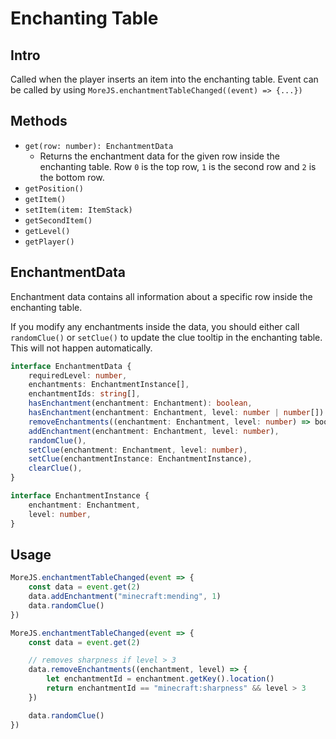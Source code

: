 # Enchanting Table

## Intro

Called when the player inserts an item into the enchanting table. Event can be called by using `MoreJS.enchantmentTableChanged((event) => {...})`

## Methods

-   `get(row: number): EnchantmentData`
    -   Returns the enchantment data for the given row inside the enchanting table. Row `0` is the top row, `1` is the second row and `2` is the bottom row.
-   `getPosition()`
-   `getItem()`
-   `setItem(item: ItemStack)`
-   `getSecondItem()`
-   `getLevel()`
-   `getPlayer()`

## EnchantmentData

Enchantment data contains all information about a specific row inside the enchanting table.

If you modify any enchantments inside the data, you should either call `randomClue()` or `setClue()` to update the clue tooltip in the enchanting table. This will not happen automatically.

```ts
interface EnchantmentData {
    requiredLevel: number,
    enchantments: EnchantmentInstance[],
    enchantmentIds: string[],
    hasEnchantment(enchantment: Enchantment): boolean,
    hasEnchantment(enchantment: Enchantment, level: number | number[]): boolean,
    removeEnchantments((enchantment: Enchantment, level: number) => boolean),
    addEnchantment(enchantment: Enchantment, level: number),
    randomClue(),
    setClue(enchantment: Enchantment, level: number),
    setClue(enchantmentInstance: EnchantmentInstance),
    clearClue(),
}

interface EnchantmentInstance {
    enchantment: Enchantment,
    level: number,
}
```

## Usage

```js
MoreJS.enchantmentTableChanged(event => {
    const data = event.get(2)
    data.addEnchantment("minecraft:mending", 1)
    data.randomClue()
})
```

```js
MoreJS.enchantmentTableChanged(event => {
    const data = event.get(2)

    // removes sharpness if level > 3
    data.removeEnchantments((enchantment, level) => {
        let enchantmentId = enchantment.getKey().location()
        return enchantmentId == "minecraft:sharpness" && level > 3
    })

    data.randomClue()
})
```
